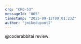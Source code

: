 ```yaml
---
crq: "CRQ-53"
messageId: "005"
timestamp: "2025-09-12T00:01:23Z"
author: "jmikedupont2"
---
```


@coderabbitai review
